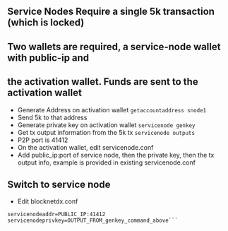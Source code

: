## Service Nodes Require a single 5k transaction (which is locked)
## Two wallets are required, a service-node wallet with public-ip and
## the activation wallet.  Funds are sent to the activation wallet
- Generate Address on activation wallet ```getaccountaddress snode1```
- Send 5k to that address
- Generate private key on activation wallet ```servicenode genkey```
- Get tx output information from the 5k tx ```servicenode outputs```
- P2P port is 41412
- On the activation wallet, edit servicenode.conf
- Add public_ip:port of service node, then the private key, then the tx output info, example is provided in existing servicenode.conf

## Switch to service node
- Edit blocknetdx.conf
```servicenode=1
servicenodeaddr=PUBLIC_IP:41412
servicenodeprivkey=OUTPUT_FROM_genkey_command_above```

